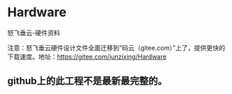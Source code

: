 # Hardware
怒飞垂云-硬件资料

注意：怒飞垂云硬件设计文件全面迁移到“码云（gitee.com）”上了，提供更快的下载速度。地址：https://gitee.com/junzixing/Hardware


## github上的此工程不是最新最完整的。
